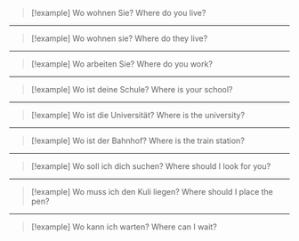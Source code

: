 
> [!example] Wo wohnen Sie?
> Where do you live?
---
> [!example] Wo wohnen sie?
> Where do they live?
---
> [!example] Wo arbeiten Sie?
> Where do you work?
---
> [!example] Wo ist deine Schule?
> Where is your school?
---
> [!example] Wo ist die Universität?
> Where is the university?
---
> [!example] Wo ist der Bahnhof?
> Where is the train station?
---
> [!example] Wo soll ich dich suchen?
> Where should I look for you?
---
> [!example] Wo muss ich den Kuli liegen?
> Where should I place the pen?
---
> [!example] Wo kann ich warten?
> Where can I wait?


